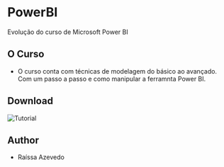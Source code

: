 # PowerBI
Evolução do curso de Microsoft Power BI

## O Curso
- O curso conta com técnicas de modelagem do básico ao avançado. Com um passo a passo e como manipular a ferramnta Power BI.

## Download
![Tutorial]()

## Author
- Raíssa Azevedo
